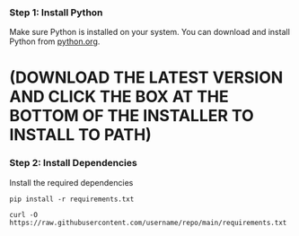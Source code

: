 ### Step 1: Install Python

Make sure Python is installed on your system. You can download and install Python from [python.org](https://www.python.org/downloads/). 

# (DOWNLOAD THE LATEST VERSION AND CLICK THE BOX AT THE BOTTOM OF THE INSTALLER TO INSTALL TO PATH)

### Step 2: Install Dependencies

Install the required dependencies

   ```bash/cmd
   pip install -r requirements.txt

   curl -O https://raw.githubusercontent.com/username/repo/main/requirements.txt
